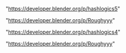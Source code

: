 "https://developer.blender.org/p/hashlogics5"

"https://developer.blender.org/p/Roughyyy"

 
"https://developer.blender.org/p/hashlogics4"


"https://developer.blender.org/p/Roughyyy"


 
